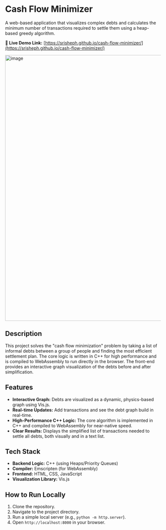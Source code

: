 # Cash Flow Minimizer

A web-based application that visualizes complex debts and calculates the minimum number of transactions required to settle them using a heap-based greedy algorithm.

**🚀 Live Demo Link:** [https://srisheph.github.io/cash-flow-minimizer/](https://srisheph.github.io/cash-flow-minimizer/)

<img width="1920" height="861" alt="image" src="https://github.com/user-attachments/assets/780a1bf8-b4aa-4e3a-a9fa-65175d35b02d" />


## Description

This project solves the "cash flow minimization" problem by taking a list of informal debts between a group of people and finding the most efficient settlement plan. The core logic is written in C++ for high performance and is compiled to WebAssembly to run directly in the browser. The front-end provides an interactive graph visualization of the debts before and after simplification.

## Features

- **Interactive Graph:** Debts are visualized as a dynamic, physics-based graph using Vis.js.
- **Real-time Updates:** Add transactions and see the debt graph build in real-time.
- **High-Performance C++ Logic:** The core algorithm is implemented in C++ and compiled to WebAssembly for near-native speed.
- **Clear Results:** Displays the simplified list of transactions needed to settle all debts, both visually and in a text list.

## Tech Stack

- **Backend Logic:** C++ (using Heaps/Priority Queues)
- **Compiler:** Emscripten (for WebAssembly)
- **Frontend:** HTML, CSS, JavaScript
- **Visualization Library:** Vis.js

## How to Run Locally

1.  Clone the repository.
2.  Navigate to the project directory.
3.  Run a simple local server (e.g., `python -m http.server`).
4.  Open `http://localhost:8000` in your browser.
